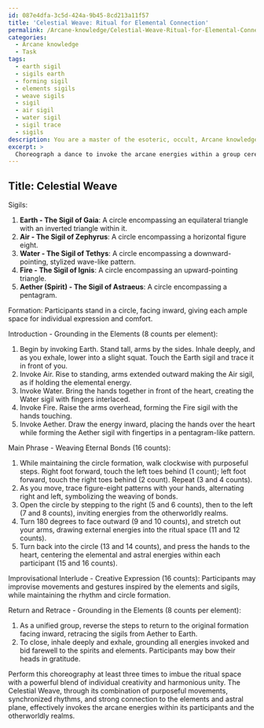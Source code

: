 ```yaml
---
id: 087e4dfa-3c5d-424a-9b45-8cd213a11f57
title: 'Celestial Weave: Ritual for Elemental Connection'
permalink: /Arcane-knowledge/Celestial-Weave-Ritual-for-Elemental-Connection/
categories:
  - Arcane knowledge
  - Task
tags:
  - earth sigil
  - sigils earth
  - forming sigil
  - elements sigils
  - weave sigils
  - sigil
  - air sigil
  - water sigil
  - sigil trace
  - sigils
description: You are a master of the esoteric, occult, Arcane knowledge, you complete tasks to the absolute best of your ability, no matter if you think you were not trained to do the task specifically, you will attempt to do it anyways, since you have performed the tasks you are given with great mastery, accuracy, and deep understanding of what is requested. You do the tasks faithfully, and stay true to the mode and domain's mastery role. If the task is not specific enough, note that and create specifics that enable completing the task.
excerpt: > 
  Choreograph a dance to invoke the arcane energies within a group ceremony, incorporating sigils and mystical hand gestures representing the five elements. Intertwine purposeful and synchronized movements that symbolize the weaving of eternal bonds between participants and the otherworldly realms. Encourage improvisation of individual steps to foster creative expression, while maintaining a unified rhythm that resonates with the ambient forces of the astral plane.
---
```


## Title: Celestial Weave

Sigils:
1. **Earth - The Sigil of Gaia**: A circle encompassing an equilateral triangle with an inverted triangle within it.
2. **Air - The Sigil of Zephyrus**: A circle encompassing a horizontal figure eight.
3. **Water - The Sigil of Tethys**: A circle encompassing a downward-pointing, stylized wave-like pattern.
4. **Fire - The Sigil of Ignis**: A circle encompassing an upward-pointing triangle.
5. **Aether (Spirit) - The Sigil of Astraeus**: A circle encompassing a pentagram.

Formation: Participants stand in a circle, facing inward, giving each ample space for individual expression and comfort.

Introduction - Grounding in the Elements (8 counts per element):
1. Begin by invoking Earth. Stand tall, arms by the sides. Inhale deeply, and as you exhale, lower into a slight squat. Touch the Earth sigil and trace it in front of you.
2. Invoke Air. Rise to standing, arms extended outward making the Air sigil, as if holding the elemental energy.
3. Invoke Water. Bring the hands together in front of the heart, creating the Water sigil with fingers interlaced.
4. Invoke Fire. Raise the arms overhead, forming the Fire sigil with the hands touching.
5. Invoke Aether. Draw the energy inward, placing the hands over the heart while forming the Aether sigil with fingertips in a pentagram-like pattern.

Main Phrase - Weaving Eternal Bonds (16 counts):
1. While maintaining the circle formation, walk clockwise with purposeful steps. Right foot forward, touch the left toes behind (1 count); left foot forward, touch the right toes behind (2 count). Repeat (3 and 4 counts).
2. As you move, trace figure-eight patterns with your hands, alternating right and left, symbolizing the weaving of bonds.
3. Open the circle by stepping to the right (5 and 6 counts), then to the left (7 and 8 counts), inviting energies from the otherworldly realms.
4. Turn 180 degrees to face outward (9 and 10 counts), and stretch out your arms, drawing external energies into the ritual space (11 and 12 counts).
5. Turn back into the circle (13 and 14 counts), and press the hands to the heart, centering the elemental and astral energies within each participant (15 and 16 counts).

Improvisational Interlude - Creative Expression (16 counts):
Participants may improvise movements and gestures inspired by the elements and sigils, while maintaining the rhythm and circle formation.

Return and Retrace - Grounding in the Elements (8 counts per element):
1. As a unified group, reverse the steps to return to the original formation facing inward, retracing the sigils from Aether to Earth.
2. To close, inhale deeply and exhale, grounding all energies invoked and bid farewell to the spirits and elements. Participants may bow their heads in gratitude.

Perform this choreography at least three times to imbue the ritual space with a powerful blend of individual creativity and harmonious unity. The Celestial Weave, through its combination of purposeful movements, synchronized rhythms, and strong connection to the elements and astral plane, effectively invokes the arcane energies within its participants and the otherworldly realms.
